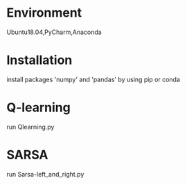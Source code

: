 # Environment
Ubuntu18.04,PyCharm,Anaconda

# Installation
install packages 'numpy' and 'pandas' by using pip or conda

# Q-learning 
run Qlearning.py

# SARSA 
run Sarsa-left_and_right.py